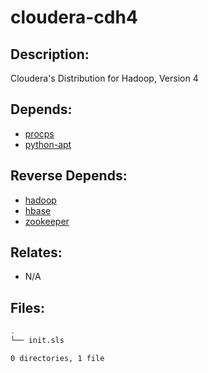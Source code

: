 # cloudera-cdh4

## Description:

Cloudera's Distribution for Hadoop, Version 4

## Depends:

  -  [procps](salt/procps)
  -  [python-apt](salt/python-apt)

## Reverse Depends:

  -  [hadoop](salt/hadoop)
  -  [hbase](salt/hbase)
  -  [zookeeper](salt/zookeeper)

## Relates:

  -  N/A

## Files:

```bash
.
└── init.sls

0 directories, 1 file
```
